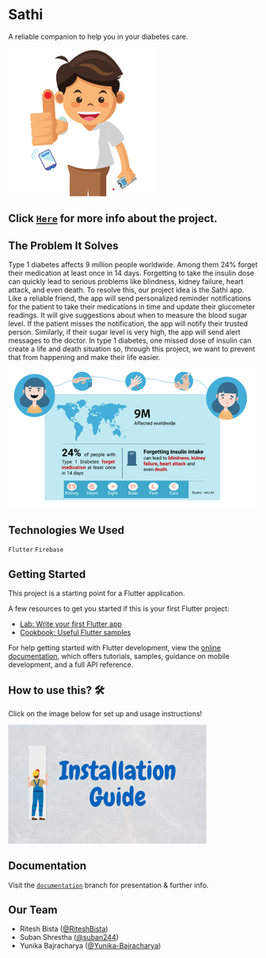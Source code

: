 # Sathi
A reliable companion to help you in your diabetes care.

<img src = "https://github.com/RiteshBista/sathi-app/blob/ghpages/assets/images/banner/banner.png" width="300"></a>

## Click [`Here`](https://github.com/RiteshBista/sathi-app/deployments/activity_log?environment=github-pages) for more info about the project.

## The Problem It Solves
Type 1 diabetes affects 9 million people worldwide. Among them 24% forget their medication at least once in 14 days. Forgetting to take the insulin dose can quickly lead to serious problems like blindness, kidney failure, heart attack, and even death. To resolve this, our project idea is the Sathi app. Like a reliable friend, the app will send personalized reminder notifications for the patient to take their medications in time and update their glucometer readings. It will give suggestions about when to measure the blood sugar level. If the patient misses the notification, the app will notify their trusted person. Similarly, if their sugar level is very high, the app will send alert messages to the doctor. In type 1 diabetes, one missed dose of insulin can create a life and death situation so, through this project, we want to prevent that from happening and make their life easier.

<img src = "https://github.com/RiteshBista/sathi-app/blob/ghpages/assets/images/whySlides/1.png" width="500"></a>

## Technologies We Used
`Flutter` `Firebase` 

## Getting Started

This project is a starting point for a Flutter application.

A few resources to get you started if this is your first Flutter project:

- [Lab: Write your first Flutter app](https://docs.flutter.dev/get-started/codelab)
- [Cookbook: Useful Flutter samples](https://docs.flutter.dev/cookbook)

For help getting started with Flutter development, view the
[online documentation](https://docs.flutter.dev/), which offers tutorials,
samples, guidance on mobile development, and a full API reference.

## How to use this? 🛠
Click on the image below for set up and usage instructions!

<p align="left"><a href = "https://github.com/RiteshBista/sathi-app/blob/documentation/installation.md">
<img src = "https://github.com/RiteshBista/sathi-app/blob/master/assets/installation.png" width="400"></a></p>

## Documentation
Visit the [`documentation`](https://github.com/RiteshBista/sathi-app/tree/documentation) branch for presentation & further info.

## Our Team
* Ritesh Bista ([@RiteshBista](https://github.com/RiteshBista))  
* Suban Shrestha ([@suban244](https://github.com/suban244))
* Yunika Bajracharya ([@Yunika-Bajracharya](https://github.com/Yunika-Bajracharya)) 
